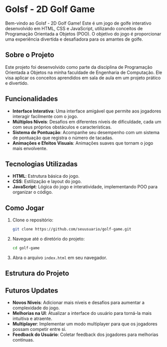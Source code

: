# Golsf - 2D Golf Game

Bem-vindo ao Golsf - 2D Golf Game! Este é um jogo de golfe interativo desenvolvido em HTML, CSS e JavaScript, utilizando conceitos de Programação Orientada a Objetos (POO). O objetivo do jogo é proporcionar uma experiência divertida e desafiadora para os amantes de golfe.

## Sobre o Projeto

Este projeto foi desenvolvido como parte da disciplina de Programação Orientada a Objetos na minha faculdade de Engenharia de Computação. Ele visa aplicar os conceitos aprendidos em sala de aula em um projeto prático e divertido.

## Funcionalidades

- **Interface Interativa**: Uma interface amigável que permite aos jogadores interagir facilmente com o jogo.
- **Múltiplos Níveis**: Desafios em diferentes níveis de dificuldade, cada um com seus próprios obstáculos e características.
- **Sistema de Pontuação**: Acompanhe seu desempenho com um sistema de pontuação que registra o número de tacadas.
- **Animações e Efeitos Visuais**: Animações suaves que tornam o jogo mais envolvente.

## Tecnologias Utilizadas

- **HTML**: Estrutura básica do jogo.
- **CSS**: Estilização e layout do jogo.
- **JavaScript**: Lógica do jogo e interatividade, implementando POO para organizar o código.

## Como Jogar

1. Clone o repositório:
   ```bash
   git clone https://github.com/seuusuario/golf-game.git
   ```
2. Navegue até o diretório do projeto:
   ```bash
   cd golf-game
   ```
3. Abra o arquivo `index.html` em seu navegador.

## Estrutura do Projeto

## Futuros Updates

- **Novos Níveis**: Adicionar mais níveis e desafios para aumentar a complexidade do jogo.
- **Melhorias na UI**: Atualizar a interface do usuário para torná-la mais intuitiva e atraente.
- **Multiplayer**: Implementar um modo multiplayer para que os jogadores possam competir entre si.
- **Feedback do Usuário**: Coletar feedback dos jogadores para melhorias contínuas.